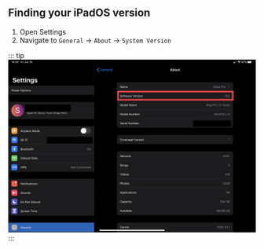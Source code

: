 
## Finding your iPadOS version

1. Open Settings
1. Navigate to `General` -> `About` -> `System Version`
  
::: tip
![Finding iPadOS version on an iPad](/assets/images/find-version-ipad.jpg)
:::